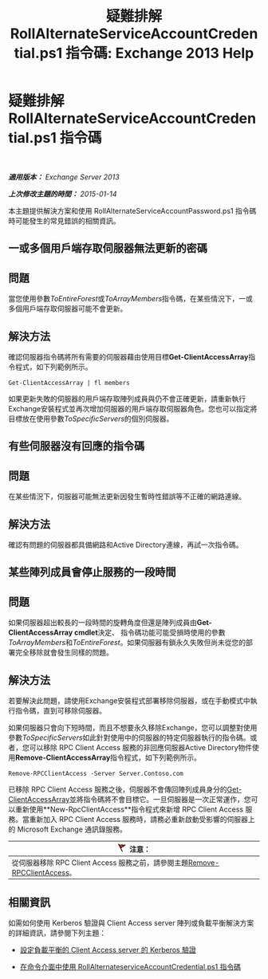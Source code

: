 ﻿---
title: '疑難排解 RollAlternateServiceAccountCredential.ps1 指令碼: Exchange 2013 Help'
TOCTitle: 疑難排解 RollAlternateServiceAccountCredential.ps1 指令碼
ms:assetid: 2bbf36d3-eb89-4f92-a8de-259a7cb64d62
ms:mtpsurl: https://technet.microsoft.com/zh-tw/library/Ff808310(v=EXCHG.150)
ms:contentKeyID: 63913429
ms.date: 05/21/2018
mtps_version: v=EXCHG.150
ms.translationtype: MT
---

# 疑難排解 RollAlternateServiceAccountCredential.ps1 指令碼

 

_**適用版本：** Exchange Server 2013_

_**上次修改主題的時間：** 2015-01-14_

本主題提供解決方案和使用 RollAlternateServiceAccountPassword.ps1 指令碼時可能發生的常見錯誤的相關資訊。

## 一或多個用戶端存取伺服器無法更新的密碼

## 問題

當您使用參數*ToEntireForest*或*ToArrayMembers*指令碼，在某些情況下，一或多個用戶端存取伺服器可能不會更新。

## 解決方法

確認伺服器指令碼將所有需要的伺服器藉由使用目標**Get-ClientAccessArray**指令程式，如下列範例所示。

    Get-ClientAccessArray | fl members

如果更新失敗的伺服器的用戶端存取陣列成員與仍不會正確更新，請重新執行Exchange安裝程式並再次增加伺服器的用戶端存取伺服器角色。您也可以指定將目標放在使用參數*ToSpecificServers*的個別伺服器。

## 有些伺服器沒有回應的指令碼

## 問題

在某些情況下，伺服器可能無法更新因發生暫時性錯誤等不正確的網路連線。

## 解決方法

確認有問題的伺服器都具備網路和Active Directory連線，再試一次指令碼。

## 某些陣列成員會停止服務的一段時間

## 問題

如果伺服器超出較長的一段時間的旋轉角度但還是陣列成員由**Get-ClientAccessArray cmdlet**決定、 指令碼功能可能受損時使用的參數*ToArrayMembers*和*ToEntireForest*。如果伺服器有鎖永久失敗但尚未從您的部署完全移除就會發生同樣的問題。

## 解決方法

若要解決此問題，請使用Exchange安裝程式部署移除伺服器，或在手動模式中執行指令碼，直到可移除伺服器。

如果伺服器只會向下短時間，而且不想要永久移除Exchange，您可以調整對使用參數*ToSpecificServers*如此針對使用中的伺服器的特定伺服器執行的指令碼。或者，您可以移除 RPC Client Access 服務的非回應伺服器Active Directory物件使用**Remove-ClientAccessArray**指令程式，如下列範例所示。

    Remove-RPCClientAccess -Server Server.Contoso.com

已移除 RPC Client Access 服務之後，伺服器不會傳回陣列成員身分的[Get-ClientAccessArray](https://technet.microsoft.com/zh-tw/library/dd297976\(v=exchg.150\))並將指令碼將不會目標它。一旦伺服器是一次正常運作，您可以重新使用**New-RpcClientAccess**指令程式來新增 RPC Client Access 服務。當重新加入 RPC Client Access 服務時，請務必重新啟動受影響的伺服器上的 Microsoft Exchange 通訊錄服務。

<table>
<thead>
<tr class="header">
<th><img src="images/Dd876857.Caution(EXCHG.150).gif" title="注意" alt="注意" />注意：</th>
</tr>
</thead>
<tbody>
<tr class="odd">
<td>從伺服器移除 RPC Client Access 服務之前，請參閱主題<a href="https://technet.microsoft.com/zh-tw/library/dd298151(v=exchg.150)">Remove-RPCClientAccess</a>。</td>
</tr>
</tbody>
</table>


## 相關資訊

如需如何使用 Kerberos 驗證與 Client Access server 陣列或負載平衡解決方案的詳細資訊，請參閱下列主題：

  - [設定負載平衡的 Client Access server 的 Kerberos 驗證](configuring-kerberos-authentication-for-load-balanced-client-access-servers-exchange-2013-help.md)

  - [在命令介面中使用 RollAlternateserviceAccountCredential.ps1 指令碼](using-the-rollalternateserviceaccountcredential-ps1-script-in-the-shell-exchange-2013-help.md)

